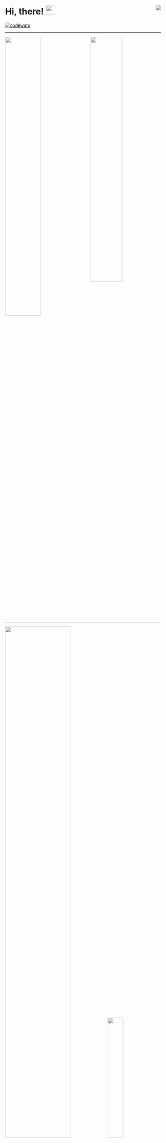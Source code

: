 # Hi, there! <img src="https://media.giphy.com/media/hvRJCLFzcasrR4ia7z/giphy.gif" width="30px"> <img align="right" src="https://komarev.com/ghpvc/?username=E-Kozyreva&color=FFCC00&style=for-the-badge&label=Visitors"/>

[![codewars](https://www.codewars.com/users/E-Kozyreva/badges/small)](https://www.codewars.com/users/E-Kozyreva) 

---
<p><img width="48%" src="https://github-readme-stats.vercel.app/api?username=E-Kozyreva&tshow_icons=true&bg_color=DD000000&title_color=DDDDDD&text_color=FFFFFF&icon_color=FFFFFF&border_color=DD000000&hide_border=DD000000">
<img align="right" width="45%" src="https://github-readme-stats.vercel.app/api/top-langs/?username=E-Kozyreva&layout=compact&&bg_color=DD000000&title_color=FFFFFF&text_color=FFFFFF&icon_color=FFFFFF&border_color=DD000000&hide_border=DD000000"/></p>

---
<p><img width="65%" src="https://github-profile-summary-cards.vercel.app/api/cards/profile-details?username=E-Kozyreva&theme=github_dark">
<img width="31.5%" src="https://github-profile-summary-cards.vercel.app/api/cards/productive-time?username=E-Kozyreva&theme=github_dark"></p>

---
<p align="center"><a href="https://t.me/kozyreva_k1" target="blank"> <img src="https://img.shields.io/badge/Telegram-2CA5E0?style=for-the-badge&logo=telegram&logoColor=white" alt="kozyreva_k1"/></a>
<a href="https://vk.com/kozyreva_k1" target="blank"> <img src="https://img.shields.io/badge/-Vkontakte-%232B90D9?style=for-the-badge&logo=vk&logoColor=white" alt="kozyreva_k1"/></a></p>
